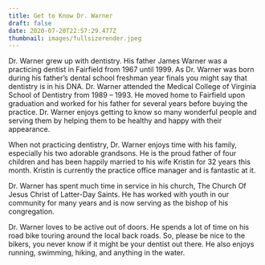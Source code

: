 ```yaml
---
title: Get to Know Dr. Warner
draft: false
date: 2020-07-20T22:57:29.477Z
thumbnail: images/fullsizerender.jpeg
---
```

Dr. Warner grew up with dentistry. His father James Warner was a practicing dentist in Fairfield from 1967 until 1999. As Dr. Warner was born during his father’s dental school freshman year finals you might say that dentistry is in his DNA. Dr. Warner attended the Medical College of Virginia School of Dentistry from 1989 – 1993. He moved home to Fairfield upon graduation and worked for his father for several years before buying the practice. Dr. Warner enjoys getting to know so many wonderful people and serving them by helping them to be healthy and happy with their appearance.



When not practicing dentistry, Dr. Warner enjoys time with his family, especially his two adorable grandsons. He is the proud father of four children and has been happily married to his wife Kristin for 32 years this month. Kristin is currently the practice office manager and is fantastic at it.



Dr. Warner has spent much time in service in his church, The Church Of Jesus Christ of Latter-Day Saints. He has worked with youth in our community for many years and is now serving as the bishop of his congregation.



Dr. Warner loves to be active out of doors. He spends a lot of time on his road bike touring around the local back roads. So, please be nice to the bikers, you never know if it might be your dentist out there. He also enjoys running, swimming, hiking, and anything in the water.